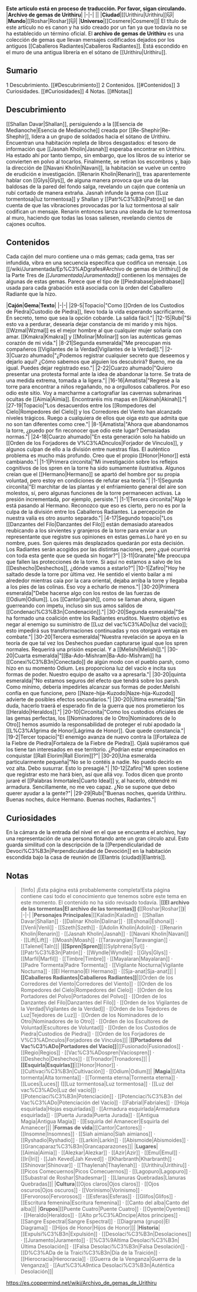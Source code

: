 **Este artículo está en proceso de traducción. Por favor, sigan circulando.**
|**Archivo de gemas de Urithiru**|
|-|-|
||
|**Ciudad**|[[Urithiru\|Urithiru]]🐱︎|
|**Mundo**|[[Roshar\|Roshar]]🐱︎|
|**Universo**|[[Cosmere\|Cosmere]]|
El título de este artículo no es canon y ha sido creado por un fan ya que todavía no se ha establecido un término oficial.
El **archivo de gemas de Urithiru** es una colección de gemas que llevan mensajes codificados dejados por los antiguos [[Caballeros Radiantes\|Caballeros Radiantes]]. Está escondido en el muro de una antigua librería en el sótano de [[Urithiru\|Urithiru]].

## Sumario

1 Descubrimiento. [[#Descubrimiento]] 
2 Contenidos. [[#Contenidos]] 
3 Curiosidades. [[#Curiosidades]] 
4 Notas. [[#Notas]] 


## Descubrimiento
[[Shallan Davar\|Shallan]], persiguiendo a la [[Esencia de Medianoche\|Esencia de Medianoche]] creada por [[Re-Shephir\|Re-Shephir]], lidera a un grupo de soldados hacia el sótano de Urithiru. Encuentran una habitación repleta de libros desgastados: el tesoro de información que [[Jasnah Kholin\|Jasnah]] esperaba encontrar en Urithiru. Ha estado ahí por tanto tiempo, sin embargo, que los libros de su interior se convierten en polvo al tocarlos.
Finalmente, se retiran los escombros y, bajo la dirección de [[Navani Kholin\|Navani]], la habitación se vuelve un centro de erudición e investigación. [[Renarin Kholin\|Renarin]], tras aparentemente hablar con [[Glys\|Glys]], de alguna manera provoca que una de las baldosas de la pared del fondo salga, revelando un cajón que contenía un rubí cortado de manera extraña. Jasnah infunde la gema con [[Luz tormentosa\|luz tormentosa]] y Shallan y [[Patr%C3%B3n\|Patrón]] se dan cuenta de que las vibraciones provocadas por la luz tormentosa al salir codifican un mensaje. Renarin entonces lanza una oleada de luz tormentosa al muro, haciendo que todas las losas saliesen, revelando cientos de cajones ocultos.

## Contenidos
Cada cajón del muro contiene una o más gemas; cada gema, tras ser infundida, vibra en una secuencia específica que codifica un mensaje. Los [[/wiki/Juramentada/Ep%C3%ADgrafes#Archivo de gemas de Urithiru]] de la Parte Tres de *[[Juramentada\|Juramentada]]* contienen los mensajes de algunas de estas gemas. Parece que el tipo de [[Piedrabase\|piedrabase]] usada para cada grabación está asociada con la orden del Caballero Radiante que la hizo.

|**Cajón**|**Gema**|**Texto**|
|-|-|
|29-5|Topacio|"Como [[Orden de los Custodios de Piedra\|Custodio de Piedra]], llevo toda la vida esperando sacrificarme. En secreto, temo que sea la opción cobarde. La salida fácil."|
|12-15|Rubí|"Si esto va a perdurar, desearía dejar constancia de mi marido y mis hijos. [[Wzmal\|Wzmal]] es el mejor hombre al que cualquier mujer soñaría con amar. [[Kmakra\|Kmakra]] y [[Molinar\|Molinar]] son las auténticas gemas corazón de mi vida."|
|8-21|Segunda esmeralda|"Me preocupan mis compañeros [[Vigilantes de la Verdad\|Vigilantes de la Verdad]]."|
|2-3|Cuarzo ahumado|"¿Podemos registrar cualquier secreto que deseemos y dejarlo aquí? ¿Cómo sabemos que alguien los descubrirá? Bueno, me da igual. Puedes dejar registrado eso."|
|2-22|Cuarzo ahumado|"Quiero presentar una protesta formal ante la idea de abandonar la torre. Se trata de una medida extrema, tomada a la ligera."|
|16-16|Amatista|"Regresé a la torre para encontrar a niños regañando, no a orgullosos caballeros. Por eso odio este sitio. Voy a marcharme a cartografiar las cavernas submarinas ocultas de [[Aimia\|Aimia]]. Encontraréis mis mapas en [[Akinah\|Akinah]]."|
|27-19|Topacio|"Los desacuerdos entre los [[Rompedores del Cielo\|Rompedores del Cielo]] y los Corredores del Viento han alcanzado niveles trágicos. Ruego a cualquiera de ellos que oiga esto que admita que no son tan diferentes como cree."|
|8-1|Amatista|"Ahora que abandonamos la torre, ¿puedo por fin reconocer que odio este lugar? Demasiadas normas."|
|24-18|Cuarzo ahumado|"En esta generación solo ha habido un [[Orden de los Forjadores de V%C3%ADnculos\|Forjador de Vínculos]], y algunos culpan de ello a la división entre nuestras filas. El auténtico problema es mucho más profundo. Creo que el propio [[Honor\|Honor]] está cambiando."|
|1-1|Primera circonita|"Mi investigación sobre los reflejos cognitivos de los spren en la torre ha sido sumamente ilustrativa. Algunos creían que el [[Hermano\|Hermano]] se apartó del hombre por su propia voluntad, pero estoy en condiciones de refutar esa teoría."|
|1-1|Segunda circonita|"El marchitar de las plantas y el enfriamiento general del aire son molestos, sí, pero algunas funciones de la torre permanecen activas. La presión incrementada, por ejemplo, persiste."|
|1-1|Tercera circonita|"Algo le está pasando al Hermano. Reconozco que eso es cierto, pero no es por la culpa de la división entre los Caballeros Radiantes. La percepción de nuestra valía es otro asunto separado."|
|4-17|Segundo topacio|"Los [[Danzantes del Filo\|Danzantes del Filo]] están demasiado atareados reubicando a los sirvientes y granjeros de la torre para enviar a un representante que registre sus opiniones en estas gemas.Lo haré yo en su nombre, pues. Son quieres más desplazados quedarán por esta decisión. Los Radiantes serán acogidos por las distintas naciones, pero ¿qué ocurrirá con toda esta gente que se queda sin hogar?"|
|3-11|Granate|"Me preocupa que fallen las protecciones de la torre. Si aquí no estamos a salvo de los [[Deshecho\|Deshechos]], ¿dónde vamos a estarlo?"|
|10-1|Zafiro|"Hoy he saltado desde la torre por última vez. He sentido el viento bailar a mi alrededor mientras caía por la cara oriental, dejaba arriba la torre y llegaba a los pies de las colinas. Eso voy a echarlo de menos."|
|30-20|Primera esmeralda|"Debe hacerse algo con los restos de las fuerzas de [[Odium\|Odium]]. Los [[Cantor\|parsh]], como se llaman ahora, siguen guerreando con ímpetu, incluso sin sus amos salidos de [[Condenaci%C3%B3n\|Condenación]]."|
|30-20|Segunda esmeralda|"Se ha formado una coalición entre los Radiantes eruditos. Nuestro objetivo es negar al enemigo su suministro de [[Luz del vac%C3%ADo\|luz del vacío]]; esto impedirá sus transformaciones continuadas y nos otorgará ventaja en combate."|
|30-20|Tercera esmeralda|"Nuestra revelación se apoya en la teoría de que tal vez los Deshechos puedan capturarse igual que los spren normales. Requerirá una prisión especial. Y a [[Melishi\|Melishi]]."|
|30-20|Cuarta esmeralda|"[[Ba-Ado-Mishram\|Ba-Ado-Mishram]] ha [[Conexi%C3%B3n\|Conectado]] de algún modo con el pueblo parsh, como hizo en su momento Odium. Les proporciona luz del vacío e incita sus formas de poder. Nuestro equipo de asalto va a apresarla."|
|30-20|quinta esmeralda|"No estamos seguros del efecto que tendrá sobre los parsh. Como mínimo, debería impedirles alcanzar sus formas de poder.Melishi confía en que funcione, pero [[Naze-hija-Kuzodo\|Naze-hija-Kuzodo]] advierte de posibles efectos secundarios."|
|30-20|Última esmeralda|"Sin duda, hacerlo traerá el esperado fin de la guerra que nos prometieron los [[Heraldo\|Heraldos]]."|
|20-10|Circonita|"Como los custodios oficiales de las gemas perfectas, los [[Nominadores de lo Otro\|Nominadores de lo Otro]] hemos asumido la responsabilidad de proteger el rubí apodado la [[L%C3%A1grima de Honor\|Lágrima de Honor]]. Que quede constancia."|
|19-2|Tercer topacio|"El enemigo avanza de nuevo contra la [[Fortaleza de la Fiebre de Piedra\|Fortaleza de la Fiebre de Piedra]]. Ojalá supiéramos qué los tiene tan interesados en ese territorio. ¿Podrían estar empecinados en conquistar [[Rall Elorim\|Rall Elorim]]?"|
|30-20|Una esmeralda particularmente pequeña|"No se lo contéis a nadie. No puedo decirlo en voz alta. Debo susurrar. Esto lo presagié."|
|10-12|Zafiro|"Mi spren sostiene que registrar esto me hará bien, así que allá voy. Todos dicen que pronto juraré el [[Palabras Inmortales\|Cuarto Ideal]] y, al hacerlo, obtendré mi armadura. Sencillamente, no me veo capaz. ¿No se supone que debo querer ayudar a la gente?"|
|29-29|Rubí|"Buenas noches, querida Urithiru. Buenas noches, dulce Hermano. Buenas noches, Radiantes."|

## Curiosidades
En la cámara de la entrada del nivel en el que se encuentra el archivo, hay una representación de una persona flotando ante un gran círculo azul. Esto guarda similitud con la descripción de la [[Perpendicularidad de Devoci%C3%B3n\|Perpendicularidad de Devoción]] en la habitación escondida bajo la casa de reunión de [[Elantris (ciudad)\|Elantris]].
## Notas

> [!info] ¡Esta página está probablemente completa!Esta página contiene casi todo el conocimiento que tenemos sobre este tema en este momento.
El contenido no ha sido revisado todavía.
|**[[El archivo de las tormentas\|El archivo de las tormentas]] (**[[Roshar\|Roshar]]**)**|
|-|-|
|**Personajes Principales**|[[Kaladin\|Kaladin]] · [[Shallan Davar\|Shallan]] · [[Dalinar Kholin\|Dalinar]] · [[Eshonai\|Eshonai]] · [[Venli\|Venli]] · [[Szeth\|Szeth]] · [[Adolin Kholin\|Adolin]] · [[Renarin Kholin\|Renarin]] · [[Jasnah Kholin\|Jasnah]] · [[Navani Kholin\|Navani]] · [[Lift\|Lift]] · [[Moash\|Moash]] · [[Taravangian\|Taravangian]] · [[Talenel\|Taln]]|
|**[[Spren\|Spren]]**|[[Sylphrena\|Syl]] · [[Patr%C3%B3n\|Patrón]] · [[Wyndle\|Wyndle]] · [[Glys\|Glys]] · [[Marfil\|Marfil]] · [[Timbre\|Timbre]] · [[Mayalaran\|Mayalaran]] · [[Padre Tormenta\|Padre Tormenta]] · [[Vigilante Nocturna\|Vigilante Nocturna]] · [[El Hermano\|El Hermano]] · [[Sja-anat\|Sja-anat]]|
|**[[Caballeros Radiantes\|Caballeros Radiantes]]**|[[Orden de los Corredores del Viento\|Corredores del Viento]] · [[Orden de los Rompedores del Cielo\|Rompedores del Cielo]] · [[Orden de los Portadores del Polvo\|Portadores del Polvo]] · [[Orden de los Danzantes del Filo\|Danzantes del Filo]] · [[Orden de los Vigilantes de la Verdad\|Vigilantes de la Verdad]] · [[Orden de los Tejedores de Luz\|Tejedores de Luz]] · [[Orden de los Nominadores de lo Otro\|Nominadores de lo Otro]] · [[Orden de los Escultores de Voluntad\|Escultores de Voluntad]] · [[Orden de los Custodios de Piedra\|Custodios de Piedra]] · [[Orden de los Forjadores de V%C3%ADnculos\|Forjadores de Vínculos]]|
|**[[Portadores del Vac%C3%ADo\|Portadores del Vacío]]**|[[Fusionado\|Fusionados]] · [[Regio\|Regios]] · [[Vac%C3%ADospren\|Vacíospren]] · [[Deshecho\|Deshechos]] · [[Tronador\|Tronadores]]|
|**[[Esquirla\|Esquirlas]]**|[[Honor\|Honor]] · [[Cultivaci%C3%B3n\|Cultivación]] · [[Odium\|Odium]]|
|**Magia**|[[Alta tormenta\|Alta tormenta]] · [[Tormenta eterna\|Tormenta eterna]] · [[Luces\|Luces]] ([[Luz tormentosa\|Luz tormentosa]] · [[Luz del vac%C3%ADo\|Luz del vacío]]) · [[Potenciaci%C3%B3n\|Potenciación]] · [[Potenciaci%C3%B3n del Vac%C3%ADo\|Potenciación del Vacío]] · [[Fabrial\|Fabriales]] · [[Hoja esquirlada\|Hojas esquirladas]] · [[Armadura esquirlada\|Armadura esquirlada]] · [[Puerta Jurada\|Puerta Jurada]] · [[Antigua Magia\|Antigua Magia]] · [[Esquirla del Amanecer\|Esquirla del Amanecer]]|
|**Formas de vida**|[[Cantor\|Cantores]] · [[Insomne\|Insomnes]] · [[Siah aimiano\|Siah aimianos]] · [[Ryshadio\|Ryshadio]] · [[Larkin\|Larkin]] · [[Abismoide\|Abismoides]] · [[Grancaparaz%C3%B3n\|Grancaparazones]]|
|**Lugares**|[[Aimia\|Aimia]] · [[Alezkar\|Alezkar]] · [[Azir\|Azir]] · [[Emul\|Emul]] · [[Iri\|Iri]] · [[Jah Keved\|Jah Keved]] · [[Kharbranth\|Kharbranth]] · [[Shinovar\|Shinovar]] · [[Thaylenah\|Thaylenah]] · [[Urithiru\|Urithiru]] · [[Picos Comecuernos\|Picos Comecuernos]] · [[Lagopuro\|Lagopuro]] · [[Subastral de Roshar\|Shadesmar]] · [[Llanuras Quebradas\|Llanuras Quebradas]]|
|**Cultura**|[[Ojos claros\|Ojos claros]] · [[Ojos oscuros\|Ojos oscuros]] · [[Vorinismo\|Vorinismo]] · [[Fervoroso\|Fervorosos]] · [[Esferas\|Esferas]] · [[Glifos\|Glifos]] · [[Escritura femenina\|Escritura femenina]] · [[Canto del alba\|Canto del alba]]|
|**Grupos**|[[Puente Cuatro\|Puente Cuatro]] · [[Oyente\|Oyentes]] · [[Heraldo\|Heraldos]] · [[Alto pr%C3%ADncipe\|Altos príncipes]] · [[Sangre Espectral\|Sangre Espectral]] · [[Diagrama (grupo)\|El Diagrama]] · [[Hijos de Honor\|Hijos de Honor]]|
|**Historia**|[[Expulsi%C3%B3n\|Expulsión]] · [[Desolaci%C3%B3n\|Desolaciones]] · [[Juramento\|Juramento]] · [[%C3%9Altima Desolaci%C3%B3n\|Última Desolación]] · [[Falsa Desolaci%C3%B3n\|Falsa Desolación]] · [[D%C3%ADa de la Traici%C3%B3n\|Día de la Traición]] · [[Hierocracia\|Hierocracia]] · [[Guerra de la Venganza\|Guerra de la Venganza]] · [[Aut%C3%A9ntica Desolaci%C3%B3n\|Auténtica Desolación]]|



https://es.coppermind.net/wiki/Archivo_de_gemas_de_Urithiru